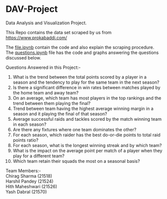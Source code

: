 # DAV-Project
Data Analysis and Visualization Project.

This Repo contains the data set scraped by us from https://www.prokabaddi.com/ 

The [file.ipynb](https://github.com/seg-fault123/DAV-Project/blob/main/file.ipynb) contain the code and also explain the scraping procedure. \
The [questions.ipynb](https://github.com/seg-fault123/DAV-Project/blob/main/questions.ipynb) file has the code and graphs answering the questions discussed below.

Questions Answered in this Project:- 
1) What is the trend between the total points scored by a player in a season and the tendency to play for the same team in the next season?
2) Is there a significant difference in win rates between matches played by the home team and away team?
3) On an average, which team has most players in the top rankings and the trend between them playing the final?
4) Trend between team having the highest average winning margin in a season and it playing the final of that season?
5) Average successful raids and tackles scored by the match winning team in each season?
6) Are there any fixtures where one team dominates the other? 
7) For each season, which raider has the best do-or-die points to total raid points ratio?
8) For each season, what is the longest winning streak and by which team? 
9) What is the impact on the average point per match of a player when they play for a different team?
10) Which team retain their squads the most on a seasonal basis?


Team Members:-  
Chirag Sharma (21518)  
Harshil Pandey (21524)  
Hith Maheshwari (21526)  
Yash Dabral (21570)  